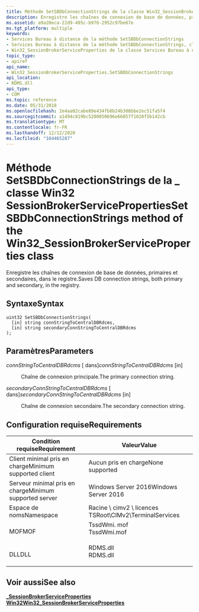 ```yaml
---
title: Méthode SetSBDbConnectionStrings de la classe Win32_SessionBrokerServiceProperties
description: Enregistre les chaînes de connexion de base de données, primaires et secondaires, dans le registre.
ms.assetid: a9a20eca-22d9-495c-b976-2952c97be67e
ms.tgt_platform: multiple
keywords:
- Services Bureau à distance de la méthode SetSBDbConnectionStrings
- Services Bureau à distance de la méthode SetSBDbConnectionStrings, classe Win32_SessionBrokerServiceProperties
- Win32_SessionBrokerServiceProperties de la classe Services Bureau à distance, méthode SetSBDbConnectionStrings
topic_type:
- apiref
api_name:
- Win32_SessionBrokerServiceProperties.SetSBDbConnectionStrings
api_location:
- RDMS.dll
api_type:
- COM
ms.topic: reference
ms.date: 05/31/2018
ms.openlocfilehash: 2e4aa02cabe89e434fb8b24b308bbe2ec51fa5f4
ms.sourcegitcommit: a1494c819bc5200050696e66057f1020f5b142cb
ms.translationtype: MT
ms.contentlocale: fr-FR
ms.lasthandoff: 12/12/2020
ms.locfileid: "104465287"
---
```

# <a name="setsbdbconnectionstrings-method-of-the-win32_sessionbrokerserviceproperties-class"></a><span data-ttu-id="8d20c-106">Méthode SetSBDbConnectionStrings de la \_ classe Win32 SessionBrokerServiceProperties</span><span class="sxs-lookup"><span data-stu-id="8d20c-106">SetSBDbConnectionStrings method of the Win32\_SessionBrokerServiceProperties class</span></span>

<span data-ttu-id="8d20c-107">Enregistre les chaînes de connexion de base de données, primaires et secondaires, dans le registre.</span><span class="sxs-lookup"><span data-stu-id="8d20c-107">Saves DB connection strings, both primary and secondary, in the registry.</span></span>

## <a name="syntax"></a><span data-ttu-id="8d20c-108">Syntaxe</span><span class="sxs-lookup"><span data-stu-id="8d20c-108">Syntax</span></span>


```mof
uint32 SetSBDbConnectionStrings(
  [in] string connStringToCentralDBRdcms,
  [in] string secondaryConnStringToCentralDBRdcms
);
```



## <a name="parameters"></a><span data-ttu-id="8d20c-109">Paramètres</span><span class="sxs-lookup"><span data-stu-id="8d20c-109">Parameters</span></span>

<dl> <dt>

<span data-ttu-id="8d20c-110">*connStringToCentralDBRdcms* \[ dans\]</span><span class="sxs-lookup"><span data-stu-id="8d20c-110">*connStringToCentralDBRdcms* \[in\]</span></span>
</dt> <dd>

<span data-ttu-id="8d20c-111">Chaîne de connexion principale.</span><span class="sxs-lookup"><span data-stu-id="8d20c-111">The primary connection string.</span></span>

</dd> <dt>

<span data-ttu-id="8d20c-112">*secondaryConnStringToCentralDBRdcms* \[ dans\]</span><span class="sxs-lookup"><span data-stu-id="8d20c-112">*secondaryConnStringToCentralDBRdcms* \[in\]</span></span>
</dt> <dd>

<span data-ttu-id="8d20c-113">Chaîne de connexion secondaire.</span><span class="sxs-lookup"><span data-stu-id="8d20c-113">The secondary connection string.</span></span>

</dd> </dl>

## <a name="requirements"></a><span data-ttu-id="8d20c-114">Configuration requise</span><span class="sxs-lookup"><span data-stu-id="8d20c-114">Requirements</span></span>



| <span data-ttu-id="8d20c-115">Condition requise</span><span class="sxs-lookup"><span data-stu-id="8d20c-115">Requirement</span></span> | <span data-ttu-id="8d20c-116">Valeur</span><span class="sxs-lookup"><span data-stu-id="8d20c-116">Value</span></span> |
|-------------------------------------|----------------------------------------------------------------------------------------|
| <span data-ttu-id="8d20c-117">Client minimal pris en charge</span><span class="sxs-lookup"><span data-stu-id="8d20c-117">Minimum supported client</span></span><br/> | <span data-ttu-id="8d20c-118">Aucun pris en charge</span><span class="sxs-lookup"><span data-stu-id="8d20c-118">None supported</span></span><br/>                                                              |
| <span data-ttu-id="8d20c-119">Serveur minimal pris en charge</span><span class="sxs-lookup"><span data-stu-id="8d20c-119">Minimum supported server</span></span><br/> | <span data-ttu-id="8d20c-120">Windows Server 2016</span><span class="sxs-lookup"><span data-stu-id="8d20c-120">Windows Server 2016</span></span><br/>                                                         |
| <span data-ttu-id="8d20c-121">Espace de noms</span><span class="sxs-lookup"><span data-stu-id="8d20c-121">Namespace</span></span><br/>                | <span data-ttu-id="8d20c-122">Racine \\ cimv2 \\ licences TS</span><span class="sxs-lookup"><span data-stu-id="8d20c-122">Root\\CIMv2\\TerminalServices</span></span><br/>                                               |
| <span data-ttu-id="8d20c-123">MOF</span><span class="sxs-lookup"><span data-stu-id="8d20c-123">MOF</span></span><br/>                      | <dl> <span data-ttu-id="8d20c-124"><dt>TssdWmi. mof</dt></span><span class="sxs-lookup"><span data-stu-id="8d20c-124"><dt>TssdWmi.mof</dt></span></span> </dl> |
| <span data-ttu-id="8d20c-125">DLL</span><span class="sxs-lookup"><span data-stu-id="8d20c-125">DLL</span></span><br/>                      | <dl> <span data-ttu-id="8d20c-126"><dt>RDMS.dll</dt></span><span class="sxs-lookup"><span data-stu-id="8d20c-126"><dt>RDMS.dll</dt></span></span> </dl>    |



## <a name="see-also"></a><span data-ttu-id="8d20c-127">Voir aussi</span><span class="sxs-lookup"><span data-stu-id="8d20c-127">See also</span></span>

<dl> <dt>

[<span data-ttu-id="8d20c-128">**\_SessionBrokerServiceProperties Win32**</span><span class="sxs-lookup"><span data-stu-id="8d20c-128">**Win32\_SessionBrokerServiceProperties**</span></span>](win32-sessionbrokerserviceproperties.md)
</dt> </dl>

 

 





